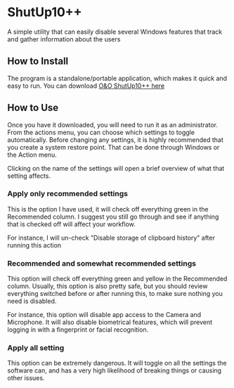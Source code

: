 # ShutUp10++

A simple utility that can easily disable several Windows features that track and gather information about the users

## How to Install

The program is a standalone/portable application, which makes it quick and easy to run. You can download [O&O ShutUp10++ here](https://www.oo-software.com/en/shutup10)

## How to Use

Once you have it downloaded, you will need to run it as an administrator. From the actions menu, you can choose which settings to toggle automatically. Before changing any settings, it is highly recommended that you create a system restore point. That can be done through Windows or the Action menu.

Clicking on the name of the settings will open a brief overview of what that setting affects.

### Apply only recommended settings

This is the option I have used, it will check off everything green in the Recommended column. I suggest you still go through and see if anything that is checked off will affect your workflow.

For instance, I will un-check "Disable storage of clipboard history" after running this action

### Recommended and somewhat recommended settings

This option will check off everything green and yellow in the Recommended column. Usually, this option is also pretty safe, but you should review everything switched before or after running this, to make sure nothing you need is disabled.

For instance, this option will disable app access to the Camera and Microphone. It will also disable biometrical features, which will prevent logging in with a fingerprint or facial recognition.

### Apply all setting

This option can be extremely dangerous. It will toggle on all the settings the software can, and has a very high likelihood of breaking things or causing other issues.
